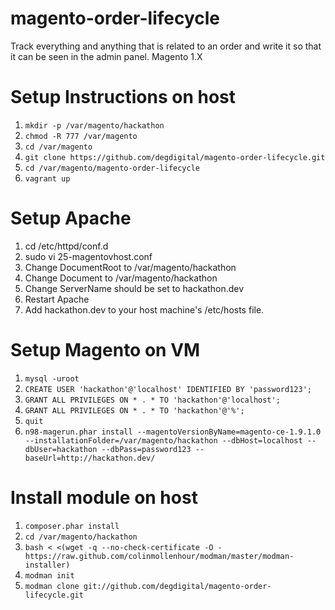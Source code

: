 # magento-order-lifecycle
Track everything and anything that is related to an order and write it so that it can be seen in the admin panel. Magento 1.X

# Setup Instructions on host
1. `mkdir -p /var/magento/hackathon`
2. `chmod -R 777 /var/magento`
3. `cd /var/magento`
4. `git clone https://github.com/degdigital/magento-order-lifecycle.git`
5. `cd /var/magento/magento-order-lifecycle`
6. `vagrant up`

# Setup Apache
1. cd /etc/httpd/conf.d
2. sudo vi 25-magentovhost.conf
3. Change DocumentRoot to /var/magento/hackathon
4. Change Document to /var/magento/hackathon
5. Change ServerName should be set to hackathon.dev
6. Restart Apache
7. Add hackathon.dev to your host machine's /etc/hosts file.

# Setup Magento on VM
1. `mysql -uroot`
2. `CREATE USER 'hackathon'@'localhost' IDENTIFIED BY 'password123';`
3. `GRANT ALL PRIVILEGES ON * . * TO 'hackathon'@'localhost';`
4. `GRANT ALL PRIVILEGES ON * . * TO 'hackathon'@'%';`
5. `quit`
6. `n98-magerun.phar install --magentoVersionByName=magento-ce-1.9.1.0 --installationFolder=/var/magento/hackathon --dbHost=localhost --dbUser=hackathon --dbPass=password123 --baseUrl=http://hackathon.dev/`

# Install module on host
1. `composer.phar install`
2. `cd /var/magento/hackathon`
3. `bash < <(wget -q --no-check-certificate -O - https://raw.github.com/colinmollenhour/modman/master/modman-installer)`
4. `modman init`
5. `modman clone git://github.com/degdigital/magento-order-lifecycle.git`
